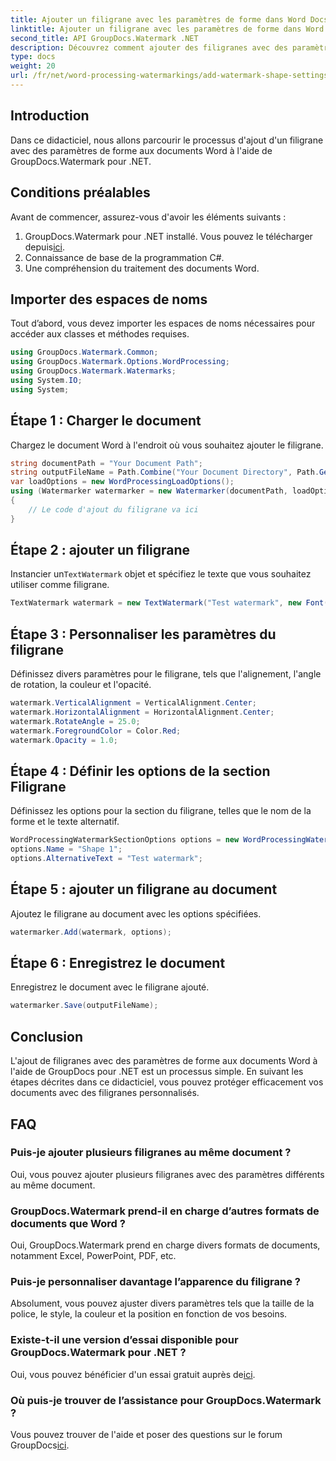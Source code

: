 ```yaml
---
title: Ajouter un filigrane avec les paramètres de forme dans Word Docs
linktitle: Ajouter un filigrane avec les paramètres de forme dans Word Docs
second_title: API GroupDocs.Watermark .NET
description: Découvrez comment ajouter des filigranes avec des paramètres de forme aux documents Word à l'aide de GroupDocs pour .NET. Protégez efficacement vos documents.
type: docs
weight: 20
url: /fr/net/word-processing-watermarkings/add-watermark-shape-settings-word-docs/
---
```

## Introduction
Dans ce didacticiel, nous allons parcourir le processus d'ajout d'un filigrane avec des paramètres de forme aux documents Word à l'aide de GroupDocs.Watermark pour .NET.
## Conditions préalables
Avant de commencer, assurez-vous d'avoir les éléments suivants :
1.  GroupDocs.Watermark pour .NET installé. Vous pouvez le télécharger depuis[ici](https://releases.groupdocs.com/Watermark/net/).
2. Connaissance de base de la programmation C#.
3. Une compréhension du traitement des documents Word.

## Importer des espaces de noms
Tout d’abord, vous devez importer les espaces de noms nécessaires pour accéder aux classes et méthodes requises.
```csharp
using GroupDocs.Watermark.Common;
using GroupDocs.Watermark.Options.WordProcessing;
using GroupDocs.Watermark.Watermarks;
using System.IO;
using System;
```
## Étape 1 : Charger le document
Chargez le document Word à l'endroit où vous souhaitez ajouter le filigrane.
```csharp
string documentPath = "Your Document Path";
string outputFileName = Path.Combine("Your Document Directory", Path.GetFileName(documentPath));
var loadOptions = new WordProcessingLoadOptions();
using (Watermarker watermarker = new Watermarker(documentPath, loadOptions))
{
    // Le code d'ajout du filigrane va ici
}
```
## Étape 2 : ajouter un filigrane
 Instancier un`TextWatermark` objet et spécifiez le texte que vous souhaitez utiliser comme filigrane.
```csharp
TextWatermark watermark = new TextWatermark("Test watermark", new Font("Arial", 19));
```
## Étape 3 : Personnaliser les paramètres du filigrane
Définissez divers paramètres pour le filigrane, tels que l'alignement, l'angle de rotation, la couleur et l'opacité.
```csharp
watermark.VerticalAlignment = VerticalAlignment.Center;
watermark.HorizontalAlignment = HorizontalAlignment.Center;
watermark.RotateAngle = 25.0;
watermark.ForegroundColor = Color.Red;
watermark.Opacity = 1.0;
```
## Étape 4 : Définir les options de la section Filigrane
Définissez les options pour la section du filigrane, telles que le nom de la forme et le texte alternatif.
```csharp
WordProcessingWatermarkSectionOptions options = new WordProcessingWatermarkSectionOptions();
options.Name = "Shape 1";
options.AlternativeText = "Test watermark";
```
## Étape 5 : ajouter un filigrane au document
Ajoutez le filigrane au document avec les options spécifiées.
```csharp
watermarker.Add(watermark, options);
```
## Étape 6 : Enregistrez le document
Enregistrez le document avec le filigrane ajouté.
```csharp
watermarker.Save(outputFileName);
```

## Conclusion
L'ajout de filigranes avec des paramètres de forme aux documents Word à l'aide de GroupDocs pour .NET est un processus simple. En suivant les étapes décrites dans ce didacticiel, vous pouvez protéger efficacement vos documents avec des filigranes personnalisés.
## FAQ
### Puis-je ajouter plusieurs filigranes au même document ?
Oui, vous pouvez ajouter plusieurs filigranes avec des paramètres différents au même document.
### GroupDocs.Watermark prend-il en charge d’autres formats de documents que Word ?
Oui, GroupDocs.Watermark prend en charge divers formats de documents, notamment Excel, PowerPoint, PDF, etc.
### Puis-je personnaliser davantage l’apparence du filigrane ?
Absolument, vous pouvez ajuster divers paramètres tels que la taille de la police, le style, la couleur et la position en fonction de vos besoins.
### Existe-t-il une version d’essai disponible pour GroupDocs.Watermark pour .NET ?
 Oui, vous pouvez bénéficier d'un essai gratuit auprès de[ici](https://releases.groupdocs.com/).
### Où puis-je trouver de l’assistance pour GroupDocs.Watermark ?
 Vous pouvez trouver de l'aide et poser des questions sur le forum GroupDocs[ici](https://forum.groupdocs.com/c/watermark/19).